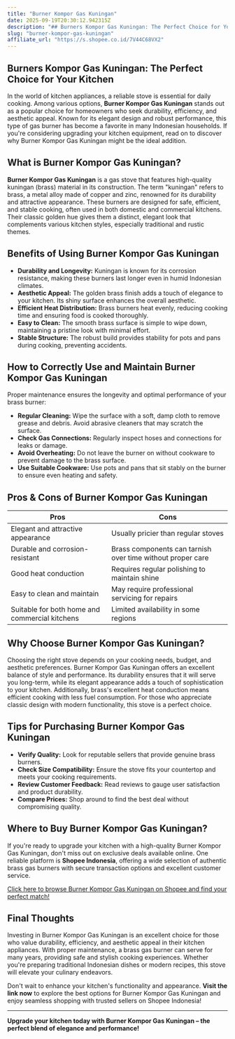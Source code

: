 ```yaml
---
title: "Burner Kompor Gas Kuningan"
date: 2025-09-19T20:30:12.942315Z
description: "## Burners Kompor Gas Kuningan: The Perfect Choice for Your Kitchen..."
slug: "burner-kompor-gas-kuningan"
affiliate_url: "https://s.shopee.co.id/7V44C68VX2"
---
```

## Burners Kompor Gas Kuningan: The Perfect Choice for Your Kitchen

In the world of kitchen appliances, a reliable stove is essential for daily cooking. Among various options, **Burner Kompor Gas Kuningan** stands out as a popular choice for homeowners who seek durability, efficiency, and aesthetic appeal. Known for its elegant design and robust performance, this type of gas burner has become a favorite in many Indonesian households. If you're considering upgrading your kitchen equipment, read on to discover why Burner Kompor Gas Kuningan might be the ideal addition.

## What is Burner Kompor Gas Kuningan?

**Burner Kompor Gas Kuningan** is a gas stove that features high-quality kuningan (brass) material in its construction. The term "kuningan" refers to brass, a metal alloy made of copper and zinc, renowned for its durability and attractive appearance. These burners are designed for safe, efficient, and stable cooking, often used in both domestic and commercial kitchens. Their classic golden hue gives them a distinct, elegant look that complements various kitchen styles, especially traditional and rustic themes.

## Benefits of Using Burner Kompor Gas Kuningan

- **Durability and Longevity:** Kuningan is known for its corrosion resistance, making these burners last longer even in humid Indonesian climates.
- **Aesthetic Appeal:** The golden brass finish adds a touch of elegance to your kitchen. Its shiny surface enhances the overall aesthetic.
- **Efficient Heat Distribution:** Brass burners heat evenly, reducing cooking time and ensuring food is cooked thoroughly.
- **Easy to Clean:** The smooth brass surface is simple to wipe down, maintaining a pristine look with minimal effort.
- **Stable Structure:** The robust build provides stability for pots and pans during cooking, preventing accidents.

## How to Correctly Use and Maintain Burner Kompor Gas Kuningan

Proper maintenance ensures the longevity and optimal performance of your brass burner:

- **Regular Cleaning:** Wipe the surface with a soft, damp cloth to remove grease and debris. Avoid abrasive cleaners that may scratch the surface.
- **Check Gas Connections:** Regularly inspect hoses and connections for leaks or damage.
- **Avoid Overheating:** Do not leave the burner on without cookware to prevent damage to the brass surface.
- **Use Suitable Cookware:** Use pots and pans that sit stably on the burner to ensure even heating and safety.

## Pros & Cons of Burner Kompor Gas Kuningan

| Pros                                 | Cons                                |
|-------------------------------------|-------------------------------------|
| Elegant and attractive appearance  | Usually pricier than regular stoves |
| Durable and corrosion-resistant    | Brass components can tarnish over time without proper care |
| Good heat conduction               | Requires regular polishing to maintain shine |
| Easy to clean and maintain         | May require professional servicing for repairs |
| Suitable for both home and commercial kitchens | Limited availability in some regions |

## Why Choose Burner Kompor Gas Kuningan?

Choosing the right stove depends on your cooking needs, budget, and aesthetic preferences. Burner Kompor Gas Kuningan offers an excellent balance of style and performance. Its durability ensures that it will serve you long-term, while its elegant appearance adds a touch of sophistication to your kitchen. Additionally, brass's excellent heat conduction means efficient cooking with less fuel consumption. For those who appreciate classic design with modern functionality, this stove is a perfect choice.

## Tips for Purchasing Burner Kompor Gas Kuningan

- **Verify Quality:** Look for reputable sellers that provide genuine brass burners.
- **Check Size Compatibility:** Ensure the stove fits your countertop and meets your cooking requirements.
- **Review Customer Feedback:** Read reviews to gauge user satisfaction and product durability.
- **Compare Prices:** Shop around to find the best deal without compromising quality.

## Where to Buy Burner Kompor Gas Kuningan?

If you're ready to upgrade your kitchen with a high-quality Burner Kompor Gas Kuningan, don't miss out on exclusive deals available online. One reliable platform is **Shopee Indonesia**, offering a wide selection of authentic brass gas burners with secure transaction options and excellent customer service.

[Click here to browse Burner Kompor Gas Kuningan on Shopee and find your perfect match!](https://s.shopee.co.id/7V44C68VX2)

## Final Thoughts

Investing in Burner Kompor Gas Kuningan is an excellent choice for those who value durability, efficiency, and aesthetic appeal in their kitchen appliances. With proper maintenance, a brass gas burner can serve for many years, providing safe and stylish cooking experiences. Whether you're preparing traditional Indonesian dishes or modern recipes, this stove will elevate your culinary endeavors.

Don't wait to enhance your kitchen's functionality and appearance. **Visit the link now** to explore the best options for Burner Kompor Gas Kuningan and enjoy seamless shopping with trusted sellers on Shopee Indonesia!

---

**Upgrade your kitchen today with Burner Kompor Gas Kuningan – the perfect blend of elegance and performance!**